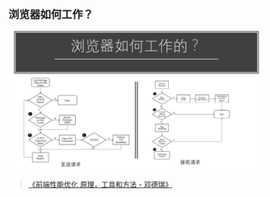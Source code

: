 ## 浏览器如何工作？

![image-20220317145410626](浏览器如何工作.assets/image-20220317145410626.png)

> [《前端性能优化 原理，工具和方法 - 邓德瑞》](https://www.youtube.com/watch?v=xVD-E4248A8)